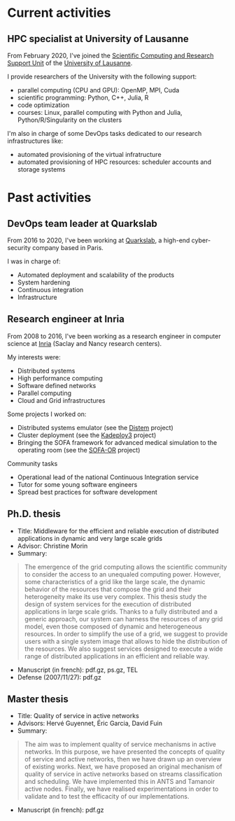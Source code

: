 # Current activities

## HPC specialist at University of Lausanne

From February 2020, I've joined the [Scientific Computing and Research Support Unit](https://unil.ch/ci/dcsr-en) of the [University of Lausanne](https://www.unil.ch/index.html).

I provide researchers of the University with the following support:
* parallel computing (CPU and GPU): OpenMP, MPI, Cuda
* scientific programming: Python, C++, Julia, R
* code optimization
* courses: Linux, parallel computing with Python and Julia, Python/R/Singularity on the clusters

I'm also in charge of some DevOps tasks dedicated to our research infrastructures like:
* automated provisioning of the virtual infratructure
* automated provisioning of HPC resources: scheduler accounts and storage systems

# Past activities

## DevOps team leader at Quarkslab

From 2016 to 2020, I've been working at [Quarkslab](https://www.quarkslab.com/), a high-end cyber-security company based in Paris.

I was in charge of:
* Automated deployment and scalability of the products
* System hardening
* Continuous integration
* Infrastructure

## Research engineer at Inria

From 2008 to 2016, I've been working as a research engineer in computer science at [Inria](https://inria.fr/) (Saclay and Nancy research centers).

My interests were:
* Distributed systems
* High performance computing
* Software defined networks
* Parallel computing
* Cloud and Grid infrastructures

Some projects I worked on:
* Distributed systems emulator (see the [Distem](https://distem.gitlabpages.inria.fr/) project)
* Cluster deployment (see the [Kadeploy3](https://kadeploy.gitlabpages.inria.fr/) project)
* Bringing the SOFA framework for advanced medical simulation to the operating room (see the [SOFA-OR](https://mimesis.inria.fr/project/sofa-for-operating-room/) project)

Community tasks
* Operational lead of the national Continuous Integration service
* Tutor for some young software engineers
* Spread best practices for software development

## Ph.D. thesis

* Title: Middleware for the efficient and reliable execution of distributed applications in dynamic and very large scale grids
* Advisor: Christine Morin
* Summary:
> The emergence of the grid computing allows the scientific community to consider the access to an unequaled computing power. However, some characteristics of a grid like the large scale, the dynamic behavior of the resources that compose the grid and their heterogeneity make its use very complex. This thesis study the design of system services for the execution of distributed applications in large scale grids. Thanks to a fully distributed and a generic approach, our system can harness the resources of any grid model, even those composed of dynamic and heterogeneous resources. In order to simplify the use of a grid, we suggest to provide users with a single system image that allows to hide the distribution of the resources. We also suggest services designed to execute a wide range of distributed applications in an efficient and reliable way.
* Manuscript (in french): pdf.gz, ps.gz, TEL
* Defense (2007/11/27): pdf.gz

## Master thesis

* Title: Quality of service in active networks
* Advisors: Hervé Guyennet, Éric Garcia, David Fuin
* Summary:
> The aim was to implement quality of service mechanisms in active networks. In this purpose, we have presented the concepts of quality of service and active networks, then we have drawn up an overview of existing works. Next, we have proposed an original mechanism of quality of service in active networks based on streams classification and scheduling. We have implemented this in ANTS and Tamanoir active nodes. Finally, we have realised experimentations in order to validate and to test the efficacity of our implementations.
* Manuscript (in french): pdf.gz
